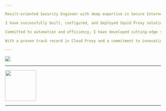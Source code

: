 ```yaml
---

Result-oriented Security Engineer with deep expertise in Secure Internet Services and a specialization in Cloud Proxy solutions. As a subject-matter expert in Cloud Proxy, I bring a wealth of knowledge to effectively manage and support Squid proxy solutions, ensuring robust security on AWS/GCP proxies.

I have successfully built, configured, and deployed Squid Proxy solutions in diverse locations, leveraging the power of AWS/GCP infrastructure. Skilled in troubleshooting incidents for critical assets, I am actively involved in the SWG (Zscaler) initiative, taking responsibility for the configuration of crucial settings in the ZIA portal.

Committed to automation and efficiency, I have developed cutting-edge solutions for SWG using Terraform and Codefresh, streamlining workflows and eliminating manual processes.

With a proven track record in Cloud Proxy and a commitment to innovation, I continually enhance security measures and contribute to the advancement of cybersecurity practices.

---
```


<a href="https://github-readme-stats.vercel.app/api?username=cludes&show_icons=true&theme=dark&count_private=true&hide=stars">
  <img align="center" src="https://github-readme-stats.vercel.app/api?username=cludes&show_icons=true&theme=dark&count_private=true&hide=stars" />
</a>

---
<a href="https://wago.io/p/Cludes" onclick="window.open(this.href, '_blank'); return false;">
  <img src="https://pbs.twimg.com/profile_images/963836823800705024/U2A-sG0m_400x400.jpg" width="100" height="100" />
</a>






---
<!--
**Cludes/Cludes** is a ✨ _special_ ✨ repository because its `README.md` (this file) appears on your GitHub profile.

Here are some ideas to get you started:

- 🔭 I’m currently working on ...
- 🌱 I’m currently learning ...
- 👯 I’m looking to collaborate on ...
- 🤔 I’m looking for help with ...
- 💬 Ask me about ...
- 📫 How to reach me: ...
- 😄 Pronouns: ...
- ⚡ Fun fact: ...
-->
